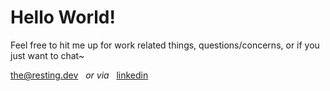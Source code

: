 # Hello World!

Feel free to hit me up for work related things, questions/concerns, or if you just want to chat~ 

[the@resting.dev](mailto:the@resting.dev) &nbsp; _or via_ &nbsp; [linkedin](https://www.linkedin.com/in/nickgreenlees/)